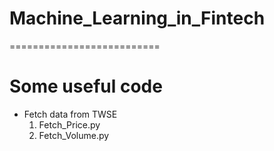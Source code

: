 # Machine_Learning_in_Fintech
==========================
# Some useful code
* Fetch data from TWSE <br />
  1. Fetch_Price.py <br />
  2. Fetch_Volume.py <br />
